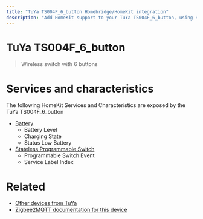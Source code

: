```yaml
---
title: "TuYa TS004F_6_button Homebridge/HomeKit integration"
description: "Add HomeKit support to your TuYa TS004F_6_button, using Homebridge, Zigbee2MQTT and homebridge-z2m."
---
```

<!---
This file has been GENERATED using src/docgen/docgen.ts
DO NOT EDIT THIS FILE MANUALLY!
-->
# TuYa TS004F_6_button
> Wireless switch with 6 buttons


# Services and characteristics
The following HomeKit Services and Characteristics are exposed by
the TuYa TS004F_6_button

* [Battery](../../battery.md)
  * Battery Level
  * Charging State
  * Status Low Battery
* [Stateless Programmable Switch](../../action.md)
  * Programmable Switch Event
  * Service Label Index


# Related
* [Other devices from TuYa](../index.md#tuya)
* [Zigbee2MQTT documentation for this device](https://www.zigbee2mqtt.io/devices/TS004F_6_button.html)